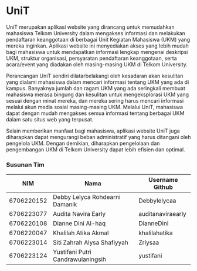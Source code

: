 # UniT

  UniT merupakan aplikasi website yang dirancang untuk memudahkan mahasiswa
Telkom University dalam mengakses informasi dan melakukan pendaftaran keanggotaan di
berbagai Unit Kegiatan Mahasiswa (UKM) yang mereka inginkan.
Aplikasi website ini menyediakan akses yang lebih mudah bagi mahasiswa untuk
mendapatkan informasi lengkap mengenai deskripsi UKM, struktur organisasi, persyaratan
pendaftaran keanggotaan, serta acara/event yang diadakan oleh masing-masing UKM di
Telkom University.

  Perancangan UniT sendiri dilatarbelakangi oleh kesadaran akan kesulitan yang
dialami mahasiswa dalam mencari informasi tentang UKM yang ada di kampus. Banyaknya
jumlah dan ragam UKM yang ada seringkali membuat mahasiswa merasa bingung dan
kesulitan untuk mengeksplorasi UKM yang sesuai dengan minat mereka, dan mereka sering
harus mencari informasi melalui akun media sosial masing-masing UKM. Melalui UniT,
mahasiswa dapat dengan mudah mengakses semua informasi tentang berbagai UKM dalam
satu situs web yang terpusat.

  Selain memberikan manfaat bagi mahasiswa, aplikasi website UniT juga diharapkan
dapat mengurangi beban administratif yang harus ditangani oleh pengelola UKM. Dengan
demikian, diharapkan pengelolaan dan pengembangan UKM di Telkom University dapat
lebih efisien dan optimal.

### Susunan Tim

NIM        | Nama            | Username Github
-----------|-----------------| ---------------
6706220152 | Debby Lelyca Rohdearni Damanik | Debbylelycaa
6706223077 | Audita Navira Early | auditanaviraearly
6706220108 | Dianne Dini Al-haq  | DianneDini
6706220047 | Khalilah Atika Akmal  | khalilahatika
6706223014 | Siti Zahrah Alysa Shafiyyah  | Zrlysaa
6706223124 | Yustifani Putri Candrawulaningsih  | yustifani
